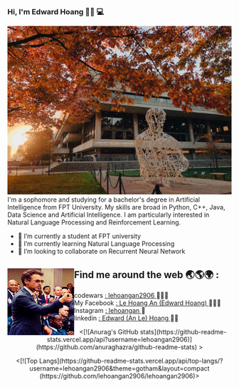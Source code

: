 ### Hi, I'm Edward Hoang 🤚🏻 💻


<img src="https://github.com/lehoangan2906/lehoangan2906/blob/main/E87E61C8-44D1-4A8A-9689-FB207228DAC3_1_105_c.jpeg?raw=true" alt = "banner that says Edward (An Le) Hoang - sophpmore at FPT university, Aritificial Intelligence researcher, Competitive Programming lover">
I'm a sophomore and studying for a bachelor's degree in Artificial Intelligence from FPT University. My skills are broad in Python, C++, Java, Data Science and Artificial Intelligence. I am particularly interested in Natural Language Processing and Reinforcement Learning.


- 🔭 I’m currently a student at FPT university
- 🌱 I’m currently learning Natural Language Processing
- 👯 I’m looking to collaborate on Recurrent Neural Network


## Find me around the web 🌏🌎🌍 : <a href = "https://www.linkedin.com/in/edward-hoang-31bb34220/" ><img align="left" width="150" height="150" src = "https://github.com/lehoangan2906/lehoangan2906/blob/main/giphy.gif"></a>

- codewars <a href = "https://www.codewars.com/users/lehoangan2906">: lehoangan2906 </a> 🧑🏻‍💻
- My Facebook <a href= "https://www.facebook.com/le.hoangan.182940/">: Le Hoang An (Edward Hoang) </a> 🙎🏻‍♂️
- Instagram <a href = "https://www.instagram.com/__lehoangan/">: lehoangan </a> 🌊
- linkedin <a href = "https://www.linkedin.com/in/edward-hoang-31bb34220/">: Edward (An Le) Hoang </a> 🙋🏻

<p align="center">
<[![Anurag's GitHub stats](https://github-readme-stats.vercel.app/api?username=lehoangan2906)](https://github.com/anuraghazra/github-readme-stats) >
</p>

<p align="center">
<[![Top Langs](https://github-readme-stats.vercel.app/api/top-langs/?username=lehoangan2906&theme=gotham&layout=compact (https://github.com/lehoangan2906/lehoangan2906)>
</p>
